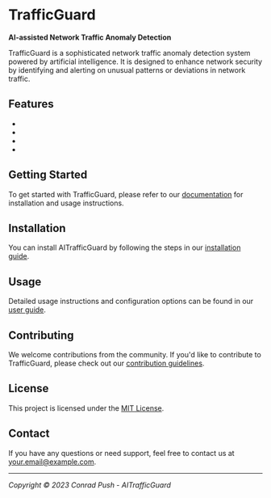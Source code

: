 # TrafficGuard

**AI-assisted Network Traffic Anomaly Detection**

TrafficGuard is a sophisticated network traffic anomaly detection system powered by artificial intelligence. It is designed to enhance network security by identifying and alerting on unusual patterns or deviations in network traffic.

## Features

-
- 
- 
- 

## Getting Started

To get started with TrafficGuard, please refer to our [documentation](README.md) for installation and usage instructions.

## Installation

You can install AITrafficGuard by following the steps in our [installation guide](INSTALLATION.md).

## Usage

Detailed usage instructions and configuration options can be found in our [user guide](USER_GUIDE.md).

## Contributing

We welcome contributions from the community. If you'd like to contribute to TrafficGuard, please check out our [contribution guidelines](CONTRIBUTING.md).

## License

This project is licensed under the [MIT License](LICENSE).

## Contact

If you have any questions or need support, feel free to contact us at [your.email@example.com](mailto:your.email@example.com).

---

*Copyright © 2023 Conrad Push - AITrafficGuard*
